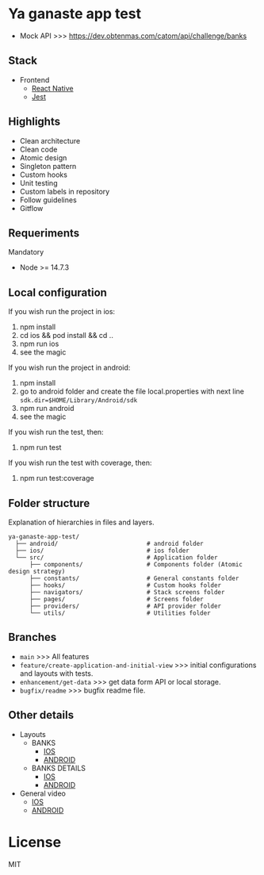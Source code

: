 # Ya ganaste app test

- Mock API >>> https://dev.obtenmas.com/catom/api/challenge/banks
## Stack

- Frontend
  - [React Native](https://reactnative.dev/)
  - [Jest](https://jestjs.io/)

## Highlights

- Clean architecture
- Clean code
- Atomic design
- Singleton pattern
- Custom hooks
- Unit testing
- Custom labels in repository
- Follow guidelines
- Gitflow

## Requeriments
Mandatory

- Node >= 14.7.3

## Local configuration
If you wish run the project in ios:

1. npm install
2. cd ios && pod install && cd ..
3. npm run ios
4. see the magic

If you wish run the project in android:

1. npm install
2. go to android folder and create the file local.properties with next line `sdk.dir=$HOME/Library/Android/sdk`
3. npm run android
4. see the magic

If you wish run the test, then:

1. npm run test

If you wish run the test with coverage, then:

1. npm run test:coverage

## Folder structure
Explanation of hierarchies in files and layers.

    ya-ganaste-app-test/
      ├── android/                         # android folder
      ├── ios/                             # ios folder
      └── src/                             # Application folder
          ├── components/                  # Components folder (Atomic design strategy)
          ├── constants/                   # General constants folder
          ├── hooks/                       # Custom hooks folder
          ├── navigators/                  # Stack screens folder
          ├── pages/                       # Screens folder
          ├── providers/                   # API provider folder
          └── utils/                       # Utilities folder

## Branches

- `main` >>> All features
- `feature/create-application-and-initial-view` >>> initial configurations and layouts with tests.
- `enhancement/get-data` >>> get data form API or local storage.
- `bugfix/readme` >>> bugfix readme file.

## Other details

- Layouts
  - BANKS
    - [IOS](https://drive.google.com/file/d/1BjO7Dx41souYvpYcCzRVqlYnv7wN4mCM/view?usp=sharing)
    - [ANDROID](https://drive.google.com/file/d/10cGRTUJRsUTv4weNlWs2puhV4VUjPj3M/view?usp=sharing)
  - BANKS DETAILS
    - [IOS](https://drive.google.com/file/d/12E7V71Due5F2g24ZLmbXfAtTK8fgwEML/view?usp=sharing)
    - [ANDROID](https://drive.google.com/file/d/1LFk2_JcVhvhqB0AUmOXrkbPnpFD4J7Ea/view?usp=sharing)
- General video
    - [IOS](https://drive.google.com/file/d/10bAmhaHB0bGlL19p9-zzqthvtBZjrPma/view?usp=sharing)
    - [ANDROID](https://drive.google.com/file/d/1VevD05jQEia7GBy40F1DOLf3LKvNX8g0/view?usp=sharing)
# License

MIT